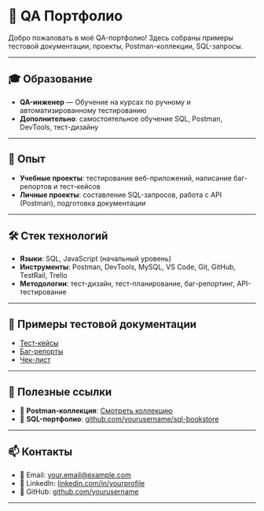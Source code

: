 # 💼 QA Портфолио

Добро пожаловать в моё QA-портфолио! Здесь собраны примеры тестовой документации, проекты, Postman-коллекции, SQL-запросы.

---

## 🎓 Образование

- **QA-инженер** — Обучение на курсах по ручному и автоматизированному тестированию
- **Дополнительно**: самостоятельное обучение SQL, Postman, DevTools, тест-дизайну

---

## 🧪 Опыт

- **Учебные проекты**: тестирование веб-приложений, написание баг-репортов и тест-кейсов
- **Личные проекты**: составление SQL-запросов, работа с API (Postman), подготовка документации

---

## 🛠 Стек технологий

- **Языки**: SQL, JavaScript (начальный уровень)
- **Инструменты**: Postman, DevTools, MySQL, VS Code, Git, GitHub, TestRail, Trello
- **Методологии**: тест-дизайн, тест-планирование, баг-репортинг, API-тестирование

---

## 🧾 Примеры тестовой документации

- [Тест-кейсы](https://example.com/test-cases.pdf)
- [Баг-репорты](https://example.com/bug-reports)
- [Чек-лист](https://docs.google.com/spreadsheets/d/17JLViIXNLENPTae0V0AhDKTwr2PF8BoHz3nTDa3gOxw/edit?usp=sharing)

---

## 🔗 Полезные ссылки

- 📁 **Postman-коллекция**: [Смотреть коллекцию](https://www.postman.com/yourworkspace/collections/yourcollectionid)
- 🐙 **SQL-портфолио**: [github.com/yourusername/sql-bookstore](https://github.com/yourusername/sql-bookstore)

---

## 📫 Контакты

- 📧 Email: your.email@example.com  
- 💼 LinkedIn: [linkedin.com/in/yourprofile](https://linkedin.com/in/yourprofile)  
- 🐙 GitHub: [github.com/yourusername](https://github.com/yourusername)

---
